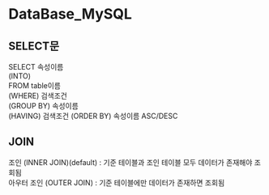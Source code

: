 # DataBase_MySQL
## SELECT문
SELECT 속성이름  
(INTO)  
FROM table이름  
(WHERE) 검색조건  
(GROUP BY) 속성이름  
(HAVING)  검색조건
(ORDER BY) 속성이름 ASC/DESC 
## JOIN
조인 (INNER JOIN)(default) : 기준 테이블과 조인 테이블 모두 데이터가 존재해야 조회됨  
아우터 조인 (OUTER JOIN) : 기준 테이블에만 데이터가 존재하면 조회됨
